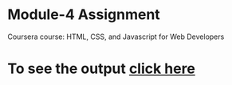

# Module-4 Assignment

Coursera course: HTML, CSS, and Javascript for Web Developers

# To see the output [click here](#)

